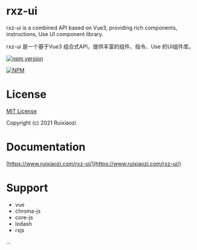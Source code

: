 # rxz-ui

rxz-ui is a combined API based on Vue3, providing rich components, instructions, Use UI component library.

rxz-ui 是一个基于Vue3 组合式API，提供丰富的组件、指令、Use 的UI组件库。

[![npm version](https://badge.fury.io/js/rxz-ui.svg)](https://badge.fury.io/js/rxz-ui)

[![NPM](https://nodei.co/npm/rxz-ui.png)](https://nodei.co/npm/rxz-ui/)

# License

[MIT License](./LICENSE)

Copyright (c) 2021 Ruixiaozi


# Documentation

[https://www.ruixiaozi.com/rxz-ui/](https://www.ruixiaozi.com/rxz-ui/)

# Support

+ vue
+ chroma-js
+ core-js
+ lodash
+ rxjs

...
